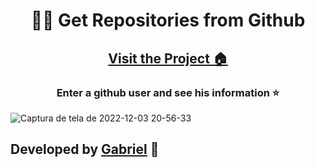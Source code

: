<h1 align="center">🧑‍💻 Get Repositories from Github </h1>
<h2 align="center"> <a href="#">Visit the Project 🏠</a> </h2>

<h3 align="center">Enter a github user and see his information ⭐</h3>

![Captura de tela de 2022-12-03 20-56-33](https://user-images.githubusercontent.com/92071360/205470303-6d299718-71df-409f-aab0-ffc7f7a326f1.png)

<h2>Developed by <a href="https://instagram.com/gabrielbarrozs">Gabriel</a> 🚀</h2>
